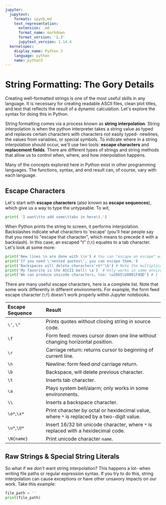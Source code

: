 ```yaml
---
jupyter:
  jupytext:
    formats: ipynb,md
    text_representation:
      extension: .md
      format_name: markdown
      format_version: '1.3'
      jupytext_version: 1.14.4
  kernelspec:
    display_name: Python 3
    language: python
    name: python3
---
```


<!-- #region -->
String Formatting: The Gory Details
===================
Creating well-formatted strings is one of the most useful skills in any language.  It is necessary for creating readable ASCII files, clean plot titles, and text that reflects the result of a dynamic calculation.
Let's explore the syntax for doing this in Python.

String formatting comes via a process known as **string interpolation**.  String interpolation is when the python interpreter takes a string value as typed and replaces certain characters with characters not easily typed- newlines, the values from variables, or special symbols.  To indicate where in a string interpolation should occur, we'll use two tools: **escape characters** and **replacement fields**.  There are different types of strings and string methods that allow us to control when, where, and how interpolation happens.

Many of the concepts explored here in Python exist in other programming languages.  The functions, syntax, and end result can, of course, vary with each language.


Escape Characters
-------------
Let's start with **escape characters** (also known as **escape sequences**), which give us a way to type the untypeable.  To wit,
<!-- #endregion -->

```python
print( 'I want\tto add some\ttabs in here\t.')
```

When Python prints the string to screen, it performs interpolation.  Backslashes indicate what characters to 'escape' (you'll hear people say that you need to "escape that character", which means to precede it with a backslash).  In this case, an escaped "t" (`\t`) equates to a tab character.  Let's look at some more:

```python
print('New lines \n are done with \\n') # You can "escape an escape" with a double backslash.
print('If you need \'nested quotes\', you can escape them.')
print('Backspaces will delete characters'+6*'\b') # Note the multiplication of a string.
print('My favorite is the ASCII bell! \a')  # Only works in some environments
print('We can produce unicode characters, too: \u2665\U0001F40D') # I love me some python.
```

There are many useful escape characters, here is a complete list.  Note that some work differently in different environments.  For example, the form feed escape character (`\f`) doesn't work properly within Jupyter notebooks.

| Escape Sequence | Result |
|:----------------|:-------|
|`\'`, `\"`|Prints quotes without closing string in source code.|
|`\f`|Form feed: moves cursor down one line without changing horizontal position.|
|`\r`|Carriage return: returns cursor to beginning of current line.|
|`\n`|Newline: form feed *and* carriage return. |
|`\b`|Backspace, will delete previous character.|
|`\t`|Inserts tab character.|
|`\a`|Plays system bell/alarm; only works in some environments. |
|`\\`|Inserts a backspace character.|
|`\o*`,`\x*`|Print character by octal or hexidecimal value, where `*` is replaced by a two-digit value.|
|`\u*`,`\U*` |Insert 16/32 bit unicode character, where `*` is replaced with a hexidecimal code.|
|`\N{name}`|Print unicode character `name`.|



Raw Strings & Special String Literals
-----------
So what if we *don't* want string interpolation?  This happens a lot- when writing file paths or regular expression syntax.  If you try to do this, string interpolation can cause exceptions or have other unsavory impacts on our work.  Take this example:

```python
file_path = ''
print(file_path)
```

```python

```
